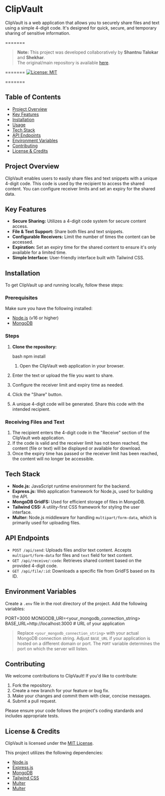 
# ClipVault
ClipVault is a web application that allows you to securely share files and text using a simple 4-digit code. It's designed for quick, secure, and temporary sharing of sensitive information.

=======
> **Note:** This project was developed collaboratively by **Shantnu Talokar** and **Shekhar**.  
> The original/main repository is available [here](https://github.com/kasnk/clipvault).

=======
[![License: MIT](https://img.shields.io/badge/License-MIT-yellow.svg)](https://opensource.org/licenses/MIT)

=======


## Table of Contents

- [Project Overview](#project-overview)
- [Key Features](#key-features)
- [Installation](#installation)
- [Usage](#usage)
- [Tech Stack](#tech-stack)
- [API Endpoints](#api-endpoints)
- [Environment Variables](#environment-variables)
- [Contributing](#contributing)
- [License & Credits](#license--credits)

## Project Overview

ClipVault enables users to easily share files and text snippets with a unique 4-digit code. This code is used by the recipient to access the shared content. You can configure receiver limits and set an expiry for the shared data.

## Key Features

- **Secure Sharing:** Utilizes a 4-digit code system for secure content access.
- **File & Text Support:** Share both files and text snippets.
- **Configurable Receivers:** Limit the number of times the content can be accessed.
- **Expiration:** Set an expiry time for the shared content to ensure it's only available for a limited time.
- **Simple Interface:** User-friendly interface built with Tailwind CSS.

## Installation

To get ClipVault up and running locally, follow these steps:

### Prerequisites

Make sure you have the following installed:

- [Node.js](https://nodejs.org/) (v16 or higher)
- [MongoDB](https://www.mongodb.com/)

### Steps

1.  **Clone the repository:**

    bash
    npm install
    1.  Open the ClipVault web application in your browser.
2.  Enter the text or upload the file you want to share.
3.  Configure the receiver limit and expiry time as needed.
4.  Click the "Share" button.
5.  A unique 4-digit code will be generated. Share this code with the intended recipient.

### Receiving Files and Text

1.  The recipient enters the 4-digit code in the "Receive" section of the ClipVault web application.
2.  If the code is valid and the receiver limit has not been reached, the content (file or text) will be displayed or available for download.
3.  Once the expiry time has passed or the receiver limit has been reached, the content will no longer be accessible.

## Tech Stack

- **Node.js:** JavaScript runtime environment for the backend.
- **Express.js:** Web application framework for Node.js, used for building the API.
- **MongoDB GridFS:** Used for efficient storage of files in MongoDB.
- **Tailwind CSS:** A utility-first CSS framework for styling the user interface.
- **Multer:** Node.js middleware for handling `multipart/form-data`, which is primarily used for uploading files.

## API Endpoints

- `POST /api/send`:  Uploads files and/or text content.  Accepts `multipart/form-data` for files and `text` field for text content.
- `GET /api/receive/:code`: Retrieves shared content based on the provided 4-digit code.
- `GET /api/file/:id`:  Downloads a specific file from GridFS based on its ID.

## Environment Variables

Create a `.env` file in the root directory of the project. Add the following variables:


PORT=3000
MONGODB_URI=<your_mongodb_connection_string>
BASE_URL=http://localhost:3000 # URL of your application
> Replace `<your_mongodb_connection_string>` with your actual MongoDB connection string.  Adjust `BASE_URL` if your application is hosted on a different domain or port.  The `PORT` variable determines the port on which the server will listen.

## Contributing

We welcome contributions to ClipVault! If you'd like to contribute:

1.  Fork the repository.
2.  Create a new branch for your feature or bug fix.
3.  Make your changes and commit them with clear, concise messages.
4.  Submit a pull request.

Please ensure your code follows the project's coding standards and includes appropriate tests.

## License & Credits

ClipVault is licensed under the [MIT License](https://opensource.org/licenses/MIT).

This project utilizes the following dependencies:

-   [Node.js](https://nodejs.org/)
-   [Express.js](https://expressjs.com/)
-   [MongoDB](https://www.mongodb.com/)
-   [Tailwind CSS](https://tailwindcss.com/)
-   [Multer](https://github.com/expressjs/multer)
-   [Multer](https://github.com/expressjs/multer)
